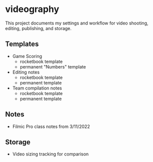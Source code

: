 # videography

This project documents my settings and workflow for video shooting, editing, publishing, and storage.

## Templates
* Game Scoring
   * rocketbook template
   * permanent "Numbers" template
* Editing notes
   * rocketbook template
   * permanent template
* Team compilation notes
   * rocketbook template 
   * permanent template

## Notes
* Filmic Pro class notes from 3/11/2022

## Storage
* Video sizing tracking for comparison
